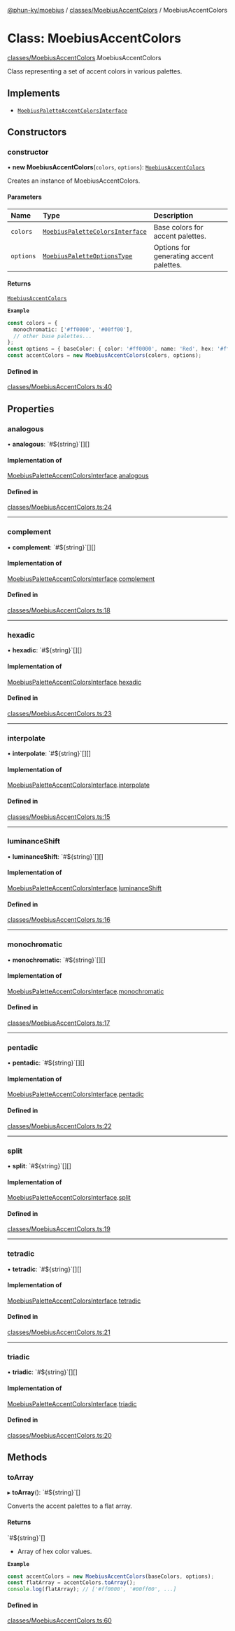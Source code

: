 [@phun-ky/moebius](../README.md) / [classes/MoebiusAccentColors](../modules/classes_MoebiusAccentColors.md) / MoebiusAccentColors

# Class: MoebiusAccentColors

[classes/MoebiusAccentColors](../modules/classes_MoebiusAccentColors.md).MoebiusAccentColors

Class representing a set of accent colors in various palettes.

## Implements

- [`MoebiusPaletteAccentColorsInterface`](../interfaces/types.MoebiusPaletteAccentColorsInterface.md)

## Constructors

### constructor

• **new MoebiusAccentColors**(`colors`, `options`): [`MoebiusAccentColors`](classes_MoebiusAccentColors.MoebiusAccentColors.md)

Creates an instance of MoebiusAccentColors.

#### Parameters

| Name | Type | Description |
| :------ | :------ | :------ |
| `colors` | [`MoebiusPaletteColorsInterface`](../interfaces/types.MoebiusPaletteColorsInterface.md) | Base colors for accent palettes. |
| `options` | [`MoebiusPaletteOptionsType`](../modules/types.md#moebiuspaletteoptionstype) | Options for generating accent palettes. |

#### Returns

[`MoebiusAccentColors`](classes_MoebiusAccentColors.MoebiusAccentColors.md)

**`Example`**

```ts
const colors = {
  monochromatic: ['#ff0000', '#00ff00'],
  // other base palettes...
};
const options = { baseColor: { color: '#ff0000', name: 'Red', hex: '#ff0000' }, numberOfColors: 9 };
const accentColors = new MoebiusAccentColors(colors, options);
```

#### Defined in

[classes/MoebiusAccentColors.ts:40](https://github.com/phun-ky/moebius/blob/main/src/classes/MoebiusAccentColors.ts#L40)

## Properties

### analogous

• **analogous**: \`#$\{string}\`[][]

#### Implementation of

[MoebiusPaletteAccentColorsInterface](../interfaces/types.MoebiusPaletteAccentColorsInterface.md).[analogous](../interfaces/types.MoebiusPaletteAccentColorsInterface.md#analogous)

#### Defined in

[classes/MoebiusAccentColors.ts:24](https://github.com/phun-ky/moebius/blob/main/src/classes/MoebiusAccentColors.ts#L24)

___

### complement

• **complement**: \`#$\{string}\`[][]

#### Implementation of

[MoebiusPaletteAccentColorsInterface](../interfaces/types.MoebiusPaletteAccentColorsInterface.md).[complement](../interfaces/types.MoebiusPaletteAccentColorsInterface.md#complement)

#### Defined in

[classes/MoebiusAccentColors.ts:18](https://github.com/phun-ky/moebius/blob/main/src/classes/MoebiusAccentColors.ts#L18)

___

### hexadic

• **hexadic**: \`#$\{string}\`[][]

#### Implementation of

[MoebiusPaletteAccentColorsInterface](../interfaces/types.MoebiusPaletteAccentColorsInterface.md).[hexadic](../interfaces/types.MoebiusPaletteAccentColorsInterface.md#hexadic)

#### Defined in

[classes/MoebiusAccentColors.ts:23](https://github.com/phun-ky/moebius/blob/main/src/classes/MoebiusAccentColors.ts#L23)

___

### interpolate

• **interpolate**: \`#$\{string}\`[][]

#### Implementation of

[MoebiusPaletteAccentColorsInterface](../interfaces/types.MoebiusPaletteAccentColorsInterface.md).[interpolate](../interfaces/types.MoebiusPaletteAccentColorsInterface.md#interpolate)

#### Defined in

[classes/MoebiusAccentColors.ts:15](https://github.com/phun-ky/moebius/blob/main/src/classes/MoebiusAccentColors.ts#L15)

___

### luminanceShift

• **luminanceShift**: \`#$\{string}\`[][]

#### Implementation of

[MoebiusPaletteAccentColorsInterface](../interfaces/types.MoebiusPaletteAccentColorsInterface.md).[luminanceShift](../interfaces/types.MoebiusPaletteAccentColorsInterface.md#luminanceshift)

#### Defined in

[classes/MoebiusAccentColors.ts:16](https://github.com/phun-ky/moebius/blob/main/src/classes/MoebiusAccentColors.ts#L16)

___

### monochromatic

• **monochromatic**: \`#$\{string}\`[][]

#### Implementation of

[MoebiusPaletteAccentColorsInterface](../interfaces/types.MoebiusPaletteAccentColorsInterface.md).[monochromatic](../interfaces/types.MoebiusPaletteAccentColorsInterface.md#monochromatic)

#### Defined in

[classes/MoebiusAccentColors.ts:17](https://github.com/phun-ky/moebius/blob/main/src/classes/MoebiusAccentColors.ts#L17)

___

### pentadic

• **pentadic**: \`#$\{string}\`[][]

#### Implementation of

[MoebiusPaletteAccentColorsInterface](../interfaces/types.MoebiusPaletteAccentColorsInterface.md).[pentadic](../interfaces/types.MoebiusPaletteAccentColorsInterface.md#pentadic)

#### Defined in

[classes/MoebiusAccentColors.ts:22](https://github.com/phun-ky/moebius/blob/main/src/classes/MoebiusAccentColors.ts#L22)

___

### split

• **split**: \`#$\{string}\`[][]

#### Implementation of

[MoebiusPaletteAccentColorsInterface](../interfaces/types.MoebiusPaletteAccentColorsInterface.md).[split](../interfaces/types.MoebiusPaletteAccentColorsInterface.md#split)

#### Defined in

[classes/MoebiusAccentColors.ts:19](https://github.com/phun-ky/moebius/blob/main/src/classes/MoebiusAccentColors.ts#L19)

___

### tetradic

• **tetradic**: \`#$\{string}\`[][]

#### Implementation of

[MoebiusPaletteAccentColorsInterface](../interfaces/types.MoebiusPaletteAccentColorsInterface.md).[tetradic](../interfaces/types.MoebiusPaletteAccentColorsInterface.md#tetradic)

#### Defined in

[classes/MoebiusAccentColors.ts:21](https://github.com/phun-ky/moebius/blob/main/src/classes/MoebiusAccentColors.ts#L21)

___

### triadic

• **triadic**: \`#$\{string}\`[][]

#### Implementation of

[MoebiusPaletteAccentColorsInterface](../interfaces/types.MoebiusPaletteAccentColorsInterface.md).[triadic](../interfaces/types.MoebiusPaletteAccentColorsInterface.md#triadic)

#### Defined in

[classes/MoebiusAccentColors.ts:20](https://github.com/phun-ky/moebius/blob/main/src/classes/MoebiusAccentColors.ts#L20)

## Methods

### toArray

▸ **toArray**(): \`#$\{string}\`[]

Converts the accent palettes to a flat array.

#### Returns

\`#$\{string}\`[]

- Array of hex color values.

**`Example`**

```ts
const accentColors = new MoebiusAccentColors(baseColors, options);
const flatArray = accentColors.toArray();
console.log(flatArray); // ['#ff0000', '#00ff00', ...]
```

#### Defined in

[classes/MoebiusAccentColors.ts:60](https://github.com/phun-ky/moebius/blob/main/src/classes/MoebiusAccentColors.ts#L60)
